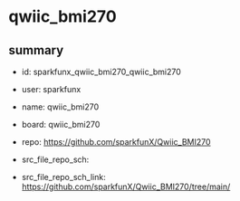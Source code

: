 # qwiic_bmi270
 
## summary 
* id: sparkfunx_qwiic_bmi270_qwiic_bmi270
* user: sparkfunx
* name: qwiic_bmi270
* board: qwiic_bmi270
* repo: https://github.com/sparkfunX/Qwiic_BMI270



* src_file_repo_sch: 
* src_file_repo_sch_link: https://github.com/sparkfunX/Qwiic_BMI270/tree/main/






